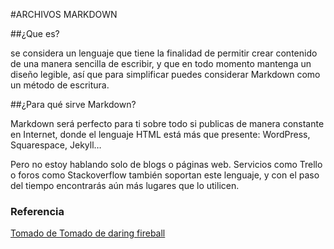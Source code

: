 #ARCHIVOS MARKDOWN

##¿Que es?

 se considera un lenguaje que tiene la finalidad de permitir crear contenido de una manera sencilla de escribir, y que en todo momento mantenga un diseño legible, así que para simplificar puedes considerar Markdown como un método de escritura.

 ##¿Para qué sirve Markdown?

Markdown será perfecto para ti sobre todo si publicas de manera constante en Internet, donde el lenguaje HTML está más que presente: WordPress, Squarespace, Jekyll…

Pero no estoy hablando solo de blogs o páginas web. Servicios como Trello o foros como Stackoverflow también soportan este lenguaje, y con el paso del tiempo encontrarás aún más lugares que lo utilicen.

### Referencia
[Tomado de ](https://markdown.es/) 
[Tomado de daring fireball](https://daringfireball.net/projects/markdown/syntax)
